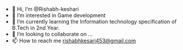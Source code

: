 - 👋 Hi, I’m @Rishabh-keshari
- 👀 I’m interested in Game development
- 🌱 I’m currently learning the Information technology specification of B.Tech in 2nd Year.
- 💞️ I’m looking to collaborate on ...
- 📫 How to reach me rishabhkesari453@gmail.com

<!---
Rishabh-keshari/Rishabh-keshari is a ✨ special ✨ repository because its `README.md` (this file) appears on your GitHub profile.
You can click the Preview link to take a look at your changes.
--->
